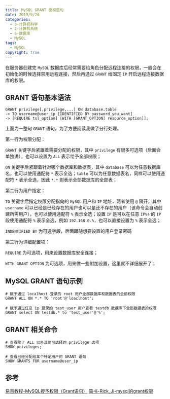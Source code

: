 ```yaml
---
title: MySQL GRANT 授权语句
date: 2019/9/26
categories:
  - 3-计算机科学
  - 2-计算机系统
  - 6-数据库
  - MySQL
tags:
  - MySQL
copyright: true
---
```


在服务器创建完 `MySQL` 数据库后经常需要给角色分配远程连接的权限，一般会在初始化的时候选择禁用远程连接，然后再通过 `GRANT` 给固定 `IP` 开启远程连接数据库的权限。

## GRANT 语句基本语法

```mysql
GRANT privilege[,privilege,...] ON database.table 
-> TO username@user_ip [IDENTIFIED BY password_you_want]
-> [REQUIRE tsl_option] [WITH [GRANT_OPTION] resource_option]];
```

上面为一整句 `GRANT` 语句，为了方便阅读我做了分行处理。

第一行为权限分配：

`GRANT` 关键字后紧跟着需要分配的权限，其中 `privilege` 有很多可选项（后面会单独讲），也可以设置为 `ALL` 表示给予全部权限；

`ON` 关键字后紧跟着针对哪个数据库和数据表，其中 `database` 可以为任意数据库名，也可以使用通配符 `*` 表示全选；`table` 可以为任意数据表名，同样可以使用通配符 `*` 表示全选，因此 `*.*` 则表示全部数据库的全部表；

第二行为用户指定：

`TO` 关键字后指定权限分配指向的 `MySQL` 用户和 `IP` 地址，两者使用 `@` 隔开，其中 `username` 可以已经是已经存在的用户也可以是还不存在的用户（该命令会自动创建所需用户），也可以使用通配符 `%` 表示全选；设置 `IP` 是可以在任意 `IPV4` 的 `IP` 段使用通配符 `%` 表示全选，例如 `192.168.0.%`，也可以直接设置为 `%` 表示全选；

`INDENTIFIED BY` 为可选字段，后面跟随想要设置的用户登录密码

第三行为详细配置项：

`REQUIRE` 为可选项，用来设置数据库安全连接；

`WITH GRANT OPTION` 为可选项，用来做一些附加设置，这里就不详细展开了；

## MySQL GRANT 语句示例

```mysql
# 赋予通过 localhost 登录的 root 用户全部数据库和数据表的全部权限
GRANT ALL ON *.* TO 'root'@'loaclhost';

# 赋予通过任意 ip 登录的 test_user 用户查看 testdb 数据库下全部数据表的权限
GRANT select ON testdb.* to 'test_user'@'%';
```

## GRANT 相关命令

```mysql
# 查看除了 ALL 以外其他可选择的 privilege 选项
SHOW privileges;

# 查看已经分配给某个特定用户的 GRANT 语句
SHOW GRANTS FOR username@user_ip
```

## 参考

[易百教程-MySQL授予权限（Grant语句）][1]
[简书-Rick_Ji-mysql的grant权限][2]

[1]: https://www.yiibai.com/mysql/grant.html
[2]: https://www.jianshu.com/p/fd1cb8657702